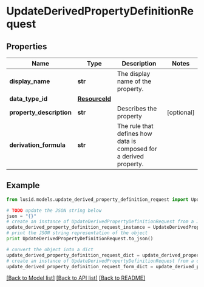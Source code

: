 # UpdateDerivedPropertyDefinitionRequest


## Properties
Name | Type | Description | Notes
------------ | ------------- | ------------- | -------------
**display_name** | **str** | The display name of the property. | 
**data_type_id** | [**ResourceId**](ResourceId.md) |  | 
**property_description** | **str** | Describes the property | [optional] 
**derivation_formula** | **str** | The rule that defines how data is composed for a derived property. | 

## Example

```python
from lusid.models.update_derived_property_definition_request import UpdateDerivedPropertyDefinitionRequest

# TODO update the JSON string below
json = "{}"
# create an instance of UpdateDerivedPropertyDefinitionRequest from a JSON string
update_derived_property_definition_request_instance = UpdateDerivedPropertyDefinitionRequest.from_json(json)
# print the JSON string representation of the object
print UpdateDerivedPropertyDefinitionRequest.to_json()

# convert the object into a dict
update_derived_property_definition_request_dict = update_derived_property_definition_request_instance.to_dict()
# create an instance of UpdateDerivedPropertyDefinitionRequest from a dict
update_derived_property_definition_request_form_dict = update_derived_property_definition_request.from_dict(update_derived_property_definition_request_dict)
```
[[Back to Model list]](../README.md#documentation-for-models) [[Back to API list]](../README.md#documentation-for-api-endpoints) [[Back to README]](../README.md)


